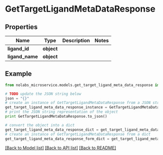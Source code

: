 # GetTargetLigandMetaDataResponse


## Properties

Name | Type | Description | Notes
------------ | ------------- | ------------- | -------------
**ligand_id** | **object** |  | 
**ligand_name** | **object** |  | 

## Example

```python
from nolabs_microservice.models.get_target_ligand_meta_data_response import GetTargetLigandMetaDataResponse

# TODO update the JSON string below
json = "{}"
# create an instance of GetTargetLigandMetaDataResponse from a JSON string
get_target_ligand_meta_data_response_instance = GetTargetLigandMetaDataResponse.from_json(json)
# print the JSON string representation of the object
print GetTargetLigandMetaDataResponse.to_json()

# convert the object into a dict
get_target_ligand_meta_data_response_dict = get_target_ligand_meta_data_response_instance.to_dict()
# create an instance of GetTargetLigandMetaDataResponse from a dict
get_target_ligand_meta_data_response_form_dict = get_target_ligand_meta_data_response.from_dict(get_target_ligand_meta_data_response_dict)
```
[[Back to Model list]](../README.md#documentation-for-models) [[Back to API list]](../README.md#documentation-for-api-endpoints) [[Back to README]](../README.md)


